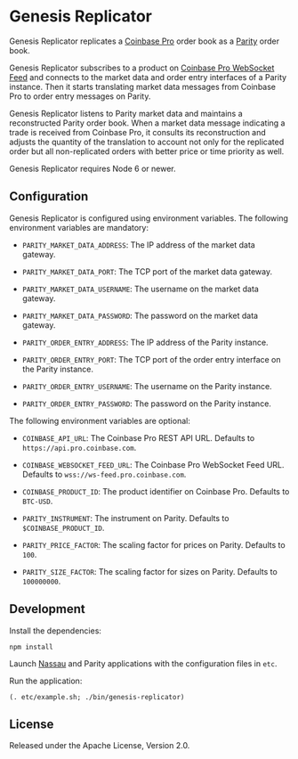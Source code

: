 # Genesis Replicator

Genesis Replicator replicates a [Coinbase Pro][] order book as a [Parity][]
order book.

  [Coinbase Pro]: https://pro.coinbase.com
  [Parity]: https://github.com/paritytrading/parity

Genesis Replicator subscribes to a product on [Coinbase Pro WebSocket Feed][]
and connects to the market data and order entry interfaces of a Parity
instance. Then it starts translating market data messages from Coinbase Pro to
order entry messages on Parity.

  [Coinbase Pro WebSocket Feed]: https://docs.pro.coinbase.com/#websocket-feed

Genesis Replicator listens to Parity market data and maintains a reconstructed
Parity order book. When a market data message indicating a trade is received
from Coinbase Pro, it consults its reconstruction and adjusts the quantity of
the translation to account not only for the replicated order but all
non-replicated orders with better price or time priority as well.

Genesis Replicator requires Node 6 or newer.

## Configuration

Genesis Replicator is configured using environment variables. The following
environment variables are mandatory:

- `PARITY_MARKET_DATA_ADDRESS`: The IP address of the market data gateway.

- `PARITY_MARKET_DATA_PORT`: The TCP port of the market data gateway.

- `PARITY_MARKET_DATA_USERNAME`: The username on the market data gateway.

- `PARITY_MARKET_DATA_PASSWORD`: The password on the market data gateway.

- `PARITY_ORDER_ENTRY_ADDRESS`: The IP address of the Parity instance.

- `PARITY_ORDER_ENTRY_PORT`: The TCP port of the order entry interface on the
  Parity instance.

- `PARITY_ORDER_ENTRY_USERNAME`: The username on the Parity instance.

- `PARITY_ORDER_ENTRY_PASSWORD`: The password on the Parity instance.

The following environment variables are optional:

- `COINBASE_API_URL`: The Coinbase Pro REST API URL. Defaults to
  `https://api.pro.coinbase.com`.

- `COINBASE_WEBSOCKET_FEED_URL`: The Coinbase Pro WebSocket Feed URL. Defaults
  to `wss://ws-feed.pro.coinbase.com`.

- `COINBASE_PRODUCT_ID`: The product identifier on Coinbase Pro. Defaults to
  `BTC-USD`.

- `PARITY_INSTRUMENT`: The instrument on Parity. Defaults to
  `$COINBASE_PRODUCT_ID`.

- `PARITY_PRICE_FACTOR`: The scaling factor for prices on Parity. Defaults to
  `100`.

- `PARITY_SIZE_FACTOR`: The scaling factor for sizes on Parity. Defaults to
  `100000000`.

## Development

Install the dependencies:

```
npm install
```

Launch [Nassau][] and Parity applications with the configuration files in `etc`.

  [Nassau]: https://github.com/paritytrading/nassau

Run the application:

```
(. etc/example.sh; ./bin/genesis-replicator)
```

## License

Released under the Apache License, Version 2.0.
